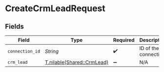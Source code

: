 # CreateCrmLeadRequest


## Fields

| Field                                                        | Type                                                         | Required                                                     | Description                                                  |
| ------------------------------------------------------------ | ------------------------------------------------------------ | ------------------------------------------------------------ | ------------------------------------------------------------ |
| `connection_id`                                              | *String*                                                     | :heavy_check_mark:                                           | ID of the connection                                         |
| `crm_lead`                                                   | [T.nilable(Shared::CrmLead)](../../models/shared/crmlead.md) | :heavy_minus_sign:                                           | N/A                                                          |